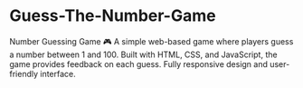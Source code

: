 # Guess-The-Number-Game
Number Guessing Game 🎮 A simple web-based game where players guess a number between 1 and 100. Built with HTML, CSS, and JavaScript, the game provides feedback on each guess. Fully responsive design and user-friendly interface.
